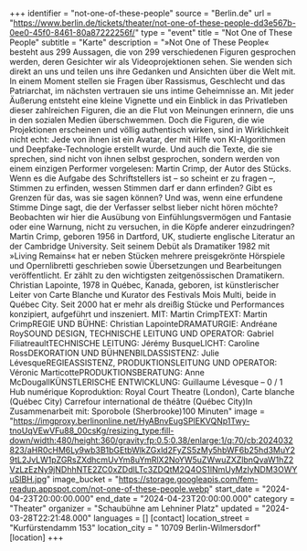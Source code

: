 +++
identifier = "not-one-of-these-people"
source = "Berlin.de"
url = "https://www.berlin.de/tickets/theater/not-one-of-these-people-dd3e567b-0ee0-45f0-8461-80a87222256f/"
type = "event"
title = "Not One of These People"
subtitle = "Karte"
description = "»Not One of These People« besteht aus 299 Aussagen, die von 299 verschiedenen Figuren gesprochen werden, deren Gesichter wir als Videoprojektionen sehen. Sie wenden sich direkt an uns und teilen uns ihre Gedanken und Ansichten über die Welt mit. In einem Moment stellen sie Fragen über Rassismus, Geschlecht und das Patriarchat, im nächsten vertrauen sie uns intime Geheimnisse an. Mit jeder Äußerung entsteht eine kleine Vignette und ein Einblick in das Privatleben dieser zahlreichen Figuren, die an die Flut von Meinungen erinnern, die uns in den sozialen Medien überschwemmen. Doch die Figuren, die wie Projektionen erscheinen und völlig authentisch wirken, sind in Wirklichkeit nicht echt: Jede von ihnen ist ein Avatar, der mit Hilfe von KI-Algorithmen und Deepfake-Technologie erstellt wurde. Und auch die Texte, die sie sprechen, sind nicht von ihnen selbst gesprochen, sondern werden von einem einzigen Performer vorgelesen: Martin Crimp, der Autor des Stücks. Wenn es die Aufgabe des Schriftstellers ist – so scheint er zu fragen –, Stimmen zu erfinden, wessen Stimmen darf er dann erfinden? Gibt es Grenzen für das, was sie sagen können? Und was, wenn eine erfundene Stimme Dinge sagt, die der Verfasser selbst lieber nicht hören möchte? Beobachten wir hier die Ausübung von Einfühlungsvermögen und Fantasie oder eine Warnung, nicht zu versuchen, in die Köpfe anderer einzudringen? Martin Crimp, geboren 1956 in Dartford, UK, studierte englische Literatur an der Cambridge University. Seit seinem Debüt als Dramatiker 1982 mit »Living Remains« hat er neben Stücken mehrere preisgekrönte Hörspiele und Opernlibretti geschrieben sowie Übersetzungen und Bearbeitungen veröffentlicht. Er zählt zu den wichtigsten zeitgenössischen Dramatikern. Christian Lapointe, 1978 in Québec, Kanada, geboren, ist künstlerischer Leiter von Carte Blanche und Kurator des Festivals Mois Multi, beide in Québec City. Seit 2000 hat er mehr als dreißig Stücke und Performances konzipiert, aufgeführt und inszeniert. MIT: Martin CrimpTEXT: Martin CrimpREGIE UND BÜHNE: Christian LapointeDRAMATURGIE: Andréane RoySOUND DESIGN, TECHNISCHE LEITUNG UND OPERATOR: Gabriel FiliatreaultTECHNISCHE LEITUNG: Jérémy BusqueLICHT: Caroline RossDEKORATION UND BÜHNENBILDASSISTENZ: Julie LévesqueREGIEASSISTENZ, PRODUKTIONSLEITUNG UND OPERATOR: Véronic MarticottePRODUKTIONSBERATUNG: Anne McDougallKÜNSTLERISCHE ENTWICKLUNG: Guillaume Lévesque – 0 / 1 Hub numérique Koproduktion: Royal Court Theatre (London), Carte blanche (Québec City)  Carrefour international de théâtre (Québec City)In Zusammenarbeit mit: Sporobole (Sherbrooke)100 Minuten"
image = "https://imgproxy.berlinonline.net/HyABnvEugSPlEKVQNp1Twy-tnoUqVEwVFu88_00csKg/resizing_type:fill-down/width:480/height:360/gravity:fp:0.5:0.38/enlarge:1/q:70/cb:2024032823/aHR0cHM6Ly9wb3B1bGEtbWlkZGxld2FyZS5zMy5hbWF6b25hd3MuY29tL2JvLW1pZGRsZXdhcmUvYm8uYmRlX2NoYW5uZWwuZXZlbnQvaW1hZ2VzLzEzNy9jNDhhNTE2ZC0xZDdlLTc3ZDQtM2Q4OS1lNmUyMzIyNDM3OWYuSlBH.jpg"
image_bucket = "https://storage.googleapis.com/fem-readup.appspot.com/not-one-of-these-people.webp"
start_date = "2024-04-23T20:00:00.000"
end_date = "2024-04-23T20:00:00.000"
category = "Theater"
organizer = "Schaubühne am Lehniner Platz"
updated = "2024-03-28T22:21:48.000"
languages = []
[contact]
location_street = "Kurfürstendamm 153"
location_city = " 10709 Berlin-Wilmersdorf"
[location]
+++